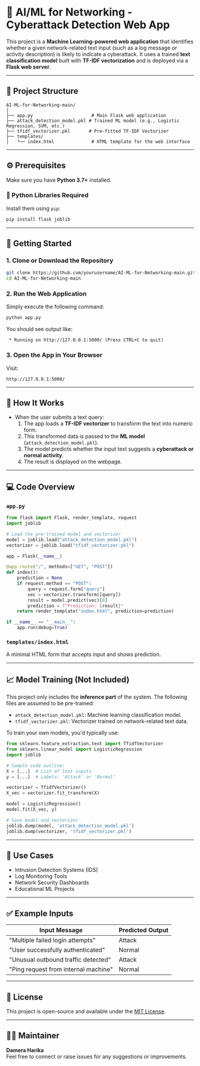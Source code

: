 
# 🧠 AI/ML for Networking - Cyberattack Detection Web App

This project is a **Machine Learning-powered web application** that identifies whether a given network-related text input (such as a log message or activity description) is likely to indicate a cyberattack. It uses a trained **text classification model** built with **TF-IDF vectorization** and is deployed via a **Flask web server**.

---

## 📂 Project Structure

```
AI-ML-for-Networking-main/
│
├── app.py                      # Main Flask web application
├── attack_detection_model.pkl # Trained ML model (e.g., Logistic Regression, SVM, etc.)
├── tfidf_vectorizer.pkl       # Pre-fitted TF-IDF Vectorizer
├── templates/
│   └── index.html              # HTML template for the web interface
```

---

## ⚙️ Prerequisites

Make sure you have **Python 3.7+** installed.

### 🧪 Python Libraries Required

Install them using `pip`:

```bash
pip install flask joblib
```

---

## 🚀 Getting Started

### 1. Clone or Download the Repository

```bash
git clone https://github.com/yourusername/AI-ML-for-Networking-main.git
cd AI-ML-for-Networking-main
```

### 2. Run the Web Application

Simply execute the following command:

```bash
python app.py
```

You should see output like:

```
 * Running on http://127.0.0.1:5000/ (Press CTRL+C to quit)
```

### 3. Open the App in Your Browser

Visit:

```
http://127.0.0.1:5000/
```

---

## 🧠 How It Works

- When the user submits a text query:
  1. The app loads a **TF-IDF vectorizer** to transform the text into numeric form.
  2. This transformed data is passed to the **ML model** (`attack_detection_model.pkl`).
  3. The model predicts whether the input text suggests a **cyberattack or normal activity**.
  4. The result is displayed on the webpage.

---

## 💻 Code Overview

### `app.py`

```python
from flask import Flask, render_template, request
import joblib

# Load the pre-trained model and vectorizer
model = joblib.load("attack_detection_model.pkl")
vectorizer = joblib.load("tfidf_vectorizer.pkl")

app = Flask(__name__)

@app.route("/", methods=["GET", "POST"])
def index():
    prediction = None
    if request.method == "POST":
        query = request.form["query"]
        vec = vectorizer.transform([query])
        result = model.predict(vec)[0]
        prediction = f"Prediction: {result}"
    return render_template("index.html", prediction=prediction)

if __name__ == "__main__":
    app.run(debug=True)
```

### `templates/index.html`

A minimal HTML form that accepts input and shows prediction.

---

## 📈 Model Training (Not Included)

This project only includes the **inference part** of the system. The following files are assumed to be pre-trained:

- `attack_detection_model.pkl`: Machine learning classification model.
- `tfidf_vectorizer.pkl`: Vectorizer trained on network-related text data.

To train your own models, you'd typically use:

```python
from sklearn.feature_extraction.text import TfidfVectorizer
from sklearn.linear_model import LogisticRegression
import joblib

# Sample code outline:
X = [...]  # List of text inputs
y = [...]  # Labels: 'Attack' or 'Normal'

vectorizer = TfidfVectorizer()
X_vec = vectorizer.fit_transform(X)

model = LogisticRegression()
model.fit(X_vec, y)

# Save model and vectorizer
joblib.dump(model, 'attack_detection_model.pkl')
joblib.dump(vectorizer, 'tfidf_vectorizer.pkl')
```

---

## 📌 Use Cases

- Intrusion Detection Systems (IDS)
- Log Monitoring Tools
- Network Security Dashboards
- Educational ML Projects

---

## ✅ Example Inputs

| Input Message                            | Predicted Output   |
|------------------------------------------|--------------------|
| "Multiple failed login attempts"         | Attack             |
| "User successfully authenticated"        | Normal             |
| "Unusual outbound traffic detected"      | Attack             |
| "Ping request from internal machine"     | Normal             |

---

## 📄 License

This project is open-source and available under the [MIT License](LICENSE).

---

## 🙋‍♀️ Maintainer

**Damera Harika**  
Feel free to connect or raise issues for any suggestions or improvements.
